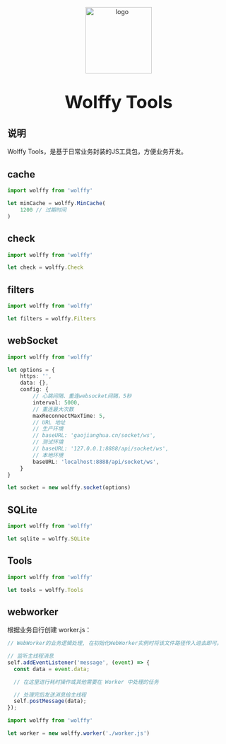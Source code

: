<p align="center">
    <img alt="logo" src="https://gaojianghua.oss-cn-hangzhou.aliyuncs.com/wt.png" width="150" height="150" style="margin-bottom: 10px;">
</p>
<h3 align="center" style="margin: 30px 0 30px;font-weight: bold;font-size:40px;">Wolffy Tools</h3>

## 说明

Wolffy Tools，是基于日常业务封装的JS工具包，方便业务开发。



## cache
~~~ts
import wolffy from 'wolffy'

let minCache = wolffy.MinCache(
    1200 // 过期时间
)
~~~

## check
~~~ts
import wolffy from 'wolffy'

let check = wolffy.Check
~~~

## filters
~~~ts
import wolffy from 'wolffy'

let filters = wolffy.Filters
~~~

## webSocket
~~~ts
import wolffy from 'wolffy'

let options = {
    https: '',
    data: {},
    config: {
        // 心跳间隔、重连websocket间隔，5秒
	    interval: 5000,
	    // 重连最大次数
	    maxReconnectMaxTime: 5,
	    // URL 地址
	    // 生产环境
	    // baseURL: 'gaojianghua.cn/socket/ws',
	    // 测试环境
	    // baseURL: '127.0.0.1:8888/api/socket/ws',
	    // 本地环境
	    baseURL: 'localhost:8888/api/socket/ws',
    }
}

let socket = new wolffy.socket(options)
~~~

## SQLite
~~~ts
import wolffy from 'wolffy'

let sqlite = wolffy.SQLite
~~~

## Tools
~~~ts
import wolffy from 'wolffy'

let tools = wolffy.Tools
~~~


## webworker
根据业务自行创建 worker.js：
~~~ts
// WebWorker的业务逻辑处理, 在初始化WebWorker实例时将该文件路径传入进去即可。

// 监听主线程消息
self.addEventListener('message', (event) => {
  const data = event.data;

  // 在这里进行耗时操作或其他需要在 Worker 中处理的任务

  // 处理完后发送消息给主线程
  self.postMessage(data);
});
~~~
~~~ts
import wolffy from 'wolffy'

let worker = new wolffy.worker('./worker.js')
~~~